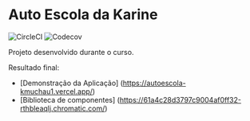 # Auto Escola da Karine

![CircleCI](https://img.shields.io/circleci/build/gh/kmuchau1/autoescola)
![Codecov](https://img.shields.io/codecov/c/github/kmuchau1/autoescola)

Projeto desenvolvido durante o curso.

Resultado final:

- [Demonstração da Aplicação] (https://autoescola-kmuchau1.vercel.app/)
- [Biblioteca de componentes] (https://61a4c28d3797c9004af0ff32-rthbleaqlj.chromatic.com/)
